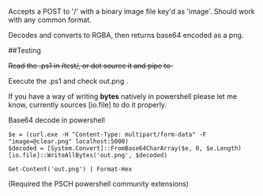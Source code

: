 Accepts a POST to '/' with a binary image file key'd as 'image'. Should work with any common format.

Decodes and converts to RGBA, then returns base64 encoded as a png.

##Testing

~~Read the .ps1 in /test/, or dot source it and pipe to-~~

Execute the .ps1 and check out.png .

If you have a way of writing __bytes__ natively in powershell please let me know, currently sources [io.file] to do it properly.



Base64 decode in powershell
````
$e = (curl.exe -H "Content-Type: multipart/form-data" -F "image=@clear.png" localhost:5000)
$decoded = [System.Convert]::FromBase64CharArray($e, 0, $e.Length)
[io.file]::WriteAllBytes('out.png', $decoded)

Get-Content('out.png') | Format-Hex
````

(Required the PSCH powershell community extensions)
